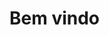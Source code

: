 <!DOCTYPE html>
<html lang="pt-br">

<head>
    <meta charset="UTF-8">
    <title>Meu perfil</title>

</head>

<body>
    <h1>Bem vindo</h1>
</body>

</html>
